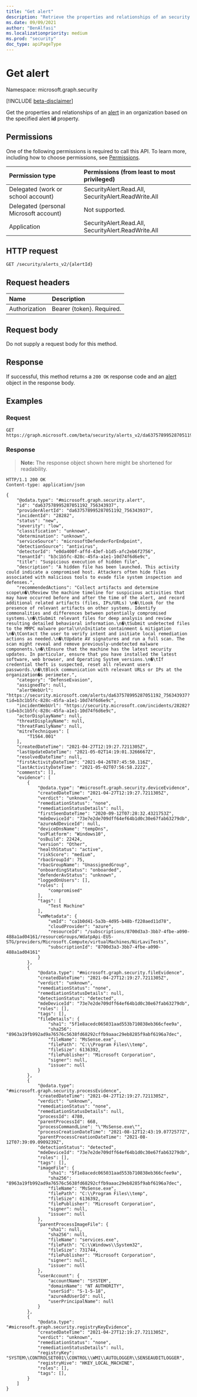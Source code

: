 ```yaml
---
title: "Get alert"
description: "Retrieve the properties and relationships of an security alert object."
ms.date: 09/09/2021
author: "BenAlfasi"
ms.localizationpriority: medium
ms.prod: "security"
doc_type: apiPageType
---
```


# Get alert
Namespace: microsoft.graph.security

[!INCLUDE [beta-disclaimer](../../includes/beta-disclaimer.md)]

Get the properties and relationships of an [alert](../resources/security-alert.md) in an organization based on the specified alert **id** property.

## Permissions
One of the following permissions is required to call this API. To learn more, including how to choose permissions, see [Permissions](/graph/permissions-reference).

|Permission type|Permissions (from least to most privileged)|
|:---|:---|
|Delegated (work or school account)|SecurityAlert.Read.All, SecurityAlert.ReadWrite.All|
|Delegated (personal Microsoft account)|Not supported.|
|Application|SecurityAlert.Read.All, SecurityAlert.ReadWrite.All|

## HTTP request

<!-- {
  "blockType": "ignored"
}
-->
``` http
GET /security/alerts_v2/{alertId}
```


## Request headers
|Name|Description|
|:---|:---|
|Authorization|Bearer {token}. Required.|

## Request body
Do not supply a request body for this method.

## Response

If successful, this method returns a `200 OK` response code and an [alert](../resources/security-alert.md) object in the response body.

## Examples

### Request

<!-- {
  "blockType": "request",
  "sampleKeys": ["da637578995287051192_756343937"],
  "name": "get_security_alert"
}
-->
``` http
GET https://graph.microsoft.com/beta/security/alerts_v2/da637578995287051192_756343937
```

### Response
>**Note:** The response object shown here might be shortened for readability.
<!-- {
  "blockType": "response",
  "truncated": true,
  "@odata.type": "microsoft.graph.security.alert"
}
-->

``` http
HTTP/1.1 200 OK
Content-type: application/json

{
    "@odata.type": "#microsoft.graph.security.alert",
    "id": "da637578995287051192_756343937",
    "providerAlertId": "da637578995287051192_756343937",
    "incidentId": "28282",
    "status": "new",
    "severity": "low",
    "classification": "unknown",
    "determination": "unknown",
    "serviceSource": "microsoftDefenderForEndpoint",
    "detectionSource": "antivirus",
    "detectorId": "e0da400f-affd-43ef-b1d5-afc2eb6f2756",
    "tenantId": "b3c1b5fc-828c-45fa-a1e1-10d74f6d6e9c",
    "title": "Suspicious execution of hidden file",
    "description": "A hidden file has been launched. This activity could indicate a compromised host. Attackers often hide files associated with malicious tools to evade file system inspection and defenses.",
    "recommendedActions": "Collect artifacts and determine scope\n�\tReview the machine timeline for suspicious activities that may have occurred before and after the time of the alert, and record additional related artifacts (files, IPs/URLs) \n�\tLook for the presence of relevant artifacts on other systems. Identify commonalities and differences between potentially compromised systems.\n�\tSubmit relevant files for deep analysis and review resulting detailed behavioral information.\n�\tSubmit undetected files to the MMPC malware portal\n\nInitiate containment & mitigation \n�\tContact the user to verify intent and initiate local remediation actions as needed.\n�\tUpdate AV signatures and run a full scan. The scan might reveal and remove previously-undetected malware components.\n�\tEnsure that the machine has the latest security updates. In particular, ensure that you have installed the latest software, web browser, and Operating System versions.\n�\tIf credential theft is suspected, reset all relevant users passwords.\n�\tBlock communication with relevant URLs or IPs at the organization�s perimeter.",
    "category": "DefenseEvasion",
    "assignedTo": null,
    "alertWebUrl": "https://security.microsoft.com/alerts/da637578995287051192_756343937?tid=b3c1b5fc-828c-45fa-a1e1-10d74f6d6e9c",
    "incidentWebUrl": "https://security.microsoft.com/incidents/28282?tid=b3c1b5fc-828c-45fa-a1e1-10d74f6d6e9c",
    "actorDisplayName": null,
    "threatDisplayName": null,
    "threatFamilyName": null,
    "mitreTechniques": [
        "T1564.001"
    ],
    "createdDateTime": "2021-04-27T12:19:27.7211305Z",
    "lastUpdateDateTime": "2021-05-02T14:19:01.3266667Z",
    "resolvedDateTime": null,
    "firstActivityDateTime": "2021-04-26T07:45:50.116Z",
    "lastActivityDateTime": "2021-05-02T07:56:58.222Z",
    "comments": [],
    "evidence": [
        {
            "@odata.type": "#microsoft.graph.security.deviceEvidence",
            "createdDateTime": "2021-04-27T12:19:27.7211305Z",
            "verdict": "unknown",
            "remediationStatus": "none",
            "remediationStatusDetails": null,
            "firstSeenDateTime": "2020-09-12T07:28:32.4321753Z",
            "mdeDeviceId": "73e7e2de709dff64ef64b1d0c30e67fab63279db",
            "azureAdDeviceId": null,
            "deviceDnsName": "tempDns",
            "osPlatform": "Windows10",
            "osBuild": 22424,
            "version": "Other",
            "healthStatus": "active",
            "riskScore": "medium",
            "rbacGroupId": 75,
            "rbacGroupName": "UnassignedGroup",
            "onboardingStatus": "onboarded",
            "defenderAvStatus": "unknown",
            "loggedOnUsers": [],
            "roles": [
                "compromised"
            ],
            "tags": [
                "Test Machine"
            ],
            "vmMetadata": {
                "vmId": "ca1b0d41-5a3b-4d95-b48b-f220aed11d78",
                "cloudProvider": "azure",
                "resourceId": "/subscriptions/8700d3a3-3bb7-4fbe-a090-488a1ad04161/resourceGroups/WdatpApi-EUS-STG/providers/Microsoft.Compute/virtualMachines/NirLaviTests",
                "subscriptionId": "8700d3a3-3bb7-4fbe-a090-488a1ad04161"
	        }
        },
        {
            "@odata.type": "#microsoft.graph.security.fileEvidence",
            "createdDateTime": "2021-04-27T12:19:27.7211305Z",
            "verdict": "unknown",
            "remediationStatus": "none",
            "remediationStatusDetails": null,
            "detectionStatus": "detected",
            "mdeDeviceId": "73e7e2de709dff64ef64b1d0c30e67fab63279db",
            "roles": [],
            "tags": [],
            "fileDetails": {
                "sha1": "5f1e8acedc065031aad553b710838eb366cfee9a",
                "sha256": "8963a19fb992ad9a76576c5638fd68292cffb9aaac29eb8285f9abf6196a7dec",
                "fileName": "MsSense.exe",
                "filePath": "C:\\Program Files\\temp",
                "fileSize": 6136392,
                "filePublisher": "Microsoft Corporation",
                "signer": null,
                "issuer": null
            }
        },
        {
            "@odata.type": "#microsoft.graph.security.processEvidence",
            "createdDateTime": "2021-04-27T12:19:27.7211305Z",
            "verdict": "unknown",
            "remediationStatus": "none",
            "remediationStatusDetails": null,
            "processId": 4780,
            "parentProcessId": 668,
            "processCommandLine": "\"MsSense.exe\"",
            "processCreationDateTime": "2021-08-12T12:43:19.0772577Z",
            "parentProcessCreationDateTime": "2021-08-12T07:39:09.0909239Z",
            "detectionStatus": "detected",
            "mdeDeviceId": "73e7e2de709dff64ef64b1d0c30e67fab63279db",
            "roles": [],
            "tags": [],
            "imageFile": {
                "sha1": "5f1e8acedc065031aad553b710838eb366cfee9a",
                "sha256": "8963a19fb992ad9a76576c5638fd68292cffb9aaac29eb8285f9abf6196a7dec",
                "fileName": "MsSense.exe",
                "filePath": "C:\\Program Files\\temp",
                "fileSize": 6136392,
                "filePublisher": "Microsoft Corporation",
                "signer": null,
                "issuer": null
            },
            "parentProcessImageFile": {
                "sha1": null,
                "sha256": null,
                "fileName": "services.exe",
                "filePath": "C:\\Windows\\System32",
                "fileSize": 731744,
                "filePublisher": "Microsoft Corporation",
                "signer": null,
                "issuer": null
            },
            "userAccount": {
                "accountName": "SYSTEM",
                "domainName": "NT AUTHORITY",
                "userSid": "S-1-5-18",
                "azureAdUserId": null,
                "userPrincipalName": null
            }
        },
        {
            "@odata.type": "#microsoft.graph.security.registryKeyEvidence",
            "createdDateTime": "2021-04-27T12:19:27.7211305Z",
            "verdict": "unknown",
            "remediationStatus": "none",
            "remediationStatusDetails": null,
            "registryKey": "SYSTEM\\CONTROLSET001\\CONTROL\\WMI\\AUTOLOGGER\\SENSEAUDITLOGGER",
            "registryHive": "HKEY_LOCAL_MACHINE",
            "roles": [],
            "tags": [],
        }
    ]
}
```
